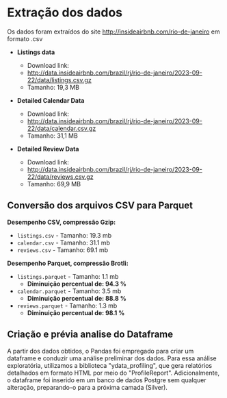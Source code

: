 # Extração dos dados

Os dados foram extraídos do site http://insideairbnb.com/rio-de-janeiro em formato .csv

* **Listings data**

  * Download link:
  * http://data.insideairbnb.com/brazil/rj/rio-de-janeiro/2023-09-22/data/listings.csv.gz
  * Tamanho: 19,3 MB
* **Detailed Calendar Data**

  * Download link:
  * http://data.insideairbnb.com/brazil/rj/rio-de-janeiro/2023-09-22/data/calendar.csv.gz
  * Tamanho: 31,1 MB
* **Detailed Review Data**

  * Download link:
  * http://data.insideairbnb.com/brazil/rj/rio-de-janeiro/2023-09-22/data/reviews.csv.gz
  * Tamanho: 69,9 MB

## Conversão dos arquivos CSV para Parquet

**Desempenho CSV, compressão Gzip:**

* `listings.csv` - Tamanho: 19.3 mb
* `calendar.csv` - Tamanho: 31.1 mb
* `reviews.csv` - Tamanho: 69.1 mb

**Desempenho Parquet, compressão Brotli:**

* `listings.parquet` - Tamanho: 1.1 mb
  * **Diminuição percentual de: 94.3 %**
* `calendar.parquet` - Tamanho: 3.5 mb
  * **Diminuição percentual de: 88.8 %**
* `reviews.parquet` - Tamanho: 1.3 mb
  * **Diminuição percentual de: 98.1 %**

## Criação e prévia analise do Dataframe

A partir dos dados obtidos, o Pandas foi empregado para criar um dataframe e conduzir uma análise preliminar dos dados. Para essa análise exploratória, utilizamos a biblioteca "ydata_profiling", que gera relatórios detalhados em formato HTML por meio do "ProfileReport". Adicionalmente, o dataframe foi inserido em um banco de dados Postgre sem qualquer alteração, preparando-o para a próxima camada (Silver).